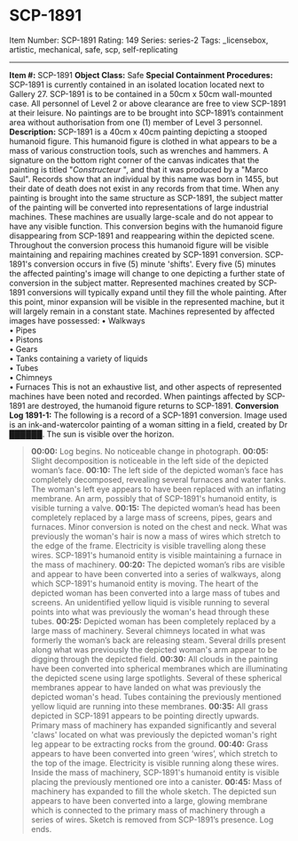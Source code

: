 # SCP-1891
Item Number: SCP-1891
Rating: 149
Series: series-2
Tags: _licensebox, artistic, mechanical, safe, scp, self-replicating

---

**Item #:** SCP-1891
**Object Class:** Safe
**Special Containment Procedures:** SCP-1891 is currently contained in an isolated location located next to Gallery 27. SCP-1891 is to be contained in a 50cm x 50cm wall-mounted case. All personnel of Level 2 or above clearance are free to view SCP-1891 at their leisure.
No paintings are to be brought into SCP-1891’s containment area without authorisation from one (1) member of Level 3 personnel.
**Description:** SCP-1891 is a 40cm x 40cm painting depicting a stooped humanoid figure. This humanoid figure is clothed in what appears to be a mass of various construction tools, such as wrenches and hammers.
A signature on the bottom right corner of the canvas indicates that the painting is titled "_Constructeur_ ", and that it was produced by a "Marco Saul". Records show that an individual by this name was born in 1455, but their date of death does not exist in any records from that time.
When any painting is brought into the same structure as SCP-1891, the subject matter of the painting will be converted into representations of large industrial machines. These machines are usually large-scale and do not appear to have any visible function.
This conversion begins with the humanoid figure disappearing from SCP-1891 and reappearing within the depicted scene. Throughout the conversion process this humanoid figure will be visible maintaining and repairing machines created by SCP-1891 conversion.
SCP-1891's conversion occurs in five (5) minute 'shifts'. Every five (5) minutes the affected painting's image will change to one depicting a further state of conversion in the subject matter.
Represented machines created by SCP-1891 conversions will typically expand until they fill the whole painting. After this point, minor expansion will be visible in the represented machine, but it will largely remain in a constant state.
Machines represented by affected images have possessed:
• Walkways  
• Pipes  
• Pistons  
• Gears  
• Tanks containing a variety of liquids  
• Tubes  
• Chimneys  
• Furnaces
This is not an exhaustive list, and other aspects of represented machines have been noted and recorded. When paintings affected by SCP-1891 are destroyed, the humanoid figure returns to SCP-1891.
**Conversion Log 1891-1:** The following is a record of a SCP-1891 conversion. Image used is an ink-and-watercolor painting of a woman sitting in a field, created by Dr ██████. The sun is visible over the horizon.
> **00:00:** Log begins. No noticeable change in photograph.
> **00:05:** Slight decomposition is noticeable in the left side of the depicted woman’s face.
> **00:10:** The left side of the depicted woman’s face has completely decomposed, revealing several furnaces and water tanks. The woman's left eye appears to have been replaced with an inflating membrane. An arm, possibly that of SCP-1891's humanoid entity, is visible turning a valve.
> **00:15:** The depicted woman’s head has been completely replaced by a large mass of screens, pipes, gears and furnaces. Minor conversion is noted on the chest and neck. What was previously the woman's hair is now a mass of wires which stretch to the edge of the frame. Electricity is visible travelling along these wires. SCP-1891's humanoid entity is visible maintaining a furnace in the mass of machinery.
> **00:20:** The depicted woman’s ribs are visible and appear to have been converted into a series of walkways, along which SCP-1891's humanoid entity is moving. The heart of the depicted woman has been converted into a large mass of tubes and screens. An unidentified yellow liquid is visible running to several points into what was previously the woman's head through these tubes.
> **00:25:** Depicted woman has been completely replaced by a large mass of machinery. Several chimneys located in what was formerly the woman’s back are releasing steam. Several drills present along what was previously the depicted woman's arm appear to be digging through the depicted field.
> **00:30:** All clouds in the painting have been converted into spherical membranes which are illuminating the depicted scene using large spotlights. Several of these spherical membranes appear to have landed on what was previously the depicted woman's head. Tubes containing the previously mentioned yellow liquid are running into these membranes.
> **00:35:** All grass depicted in SCP-1891 appears to be pointing directly upwards. Primary mass of machinery has expanded significantly and several 'claws' located on what was previously the depicted woman's right leg appear to be extracting rocks from the ground.
> **00:40:** Grass appears to have been converted into green ‘wires’, which stretch to the top of the image. Electricity is visible running along these wires. Inside the mass of machinery, SCP-1891's humanoid entity is visible placing the previously mentioned ore into a canister.
> **00:45:** Mass of machinery has expanded to fill the whole sketch. The depicted sun appears to have been converted into a large, glowing membrane which is connected to the primary mass of machinery through a series of wires. Sketch is removed from SCP-1891’s presence. Log ends.